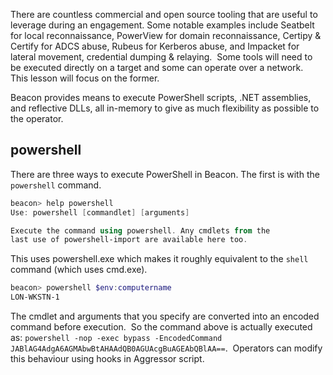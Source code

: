 There are countless commercial and open source tooling that are useful to leverage during an engagement. Some notable examples include Seatbelt for local reconnaissance, PowerView for domain reconnaissance, Certipy & Certify for ADCS abuse, Rubeus for Kerberos abuse, and Impacket for lateral movement, credential dumping & relaying.  Some tools will need to be executed directly on a target and some can operate over a network.  This lesson will focus on the former.  

Beacon provides means to execute PowerShell scripts, .NET assemblies, and reflective DLLs, all in-memory to give as much flexibility as possible to the operator.

## powershell

There are three ways to execute PowerShell in Beacon. The first is with the `powershell` command.

```powershell
beacon> help powershell
Use: powershell [commandlet] [arguments]

Execute the command using powershell. Any cmdlets from the
last use of powershell-import are available here too.
```

This uses powershell.exe which makes it roughly equivalent to the `shell` command (which uses cmd.exe).

```powershell
beacon> powershell $env:computername
LON-WKSTN-1
```

The cmdlet and arguments that you specify are converted into an encoded command before execution.  So the command above is actually executed as: `powershell -nop -exec bypass -EncodedCommand JABlAG4AdgA6AGMAbwBtAHAAdQB0AGUAcgBuAGEAbQBlAA==`.  Operators can modify this behaviour using hooks in Aggressor script.